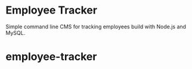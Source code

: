 # Employee Tracker

Simple command line CMS for tracking employees build with Node.js and MySQL.
# employee-tracker

